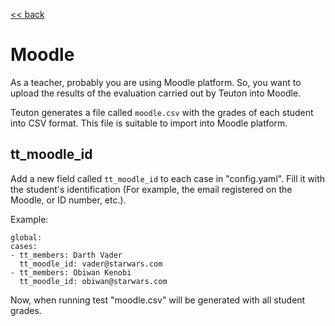[<< back](README.md)

# Moodle

As a teacher, probably you are using Moodle platform. So, you want to upload the results of the evaluation carried out by Teuton into Moodle.

Teuton generates a file called `moodle.csv` with the grades of each student into CSV format. This file is suitable to import into Moodle platform.

## tt_moodle_id

Add a new field called `tt_moodle_id` to each case in "config.yaml". Fill it with the student's identification (For example, the email registered on the Moodle, or ID number, etc.).

Example:

```
global:
cases:
- tt_members: Darth Vader
  tt_moodle_id: vader@starwars.com
- tt_members: Obiwan Kenobi
  tt_moodle_id: obiwan@starwars.com
```

Now, when running test "moodle.csv" will be generated with all student grades.
